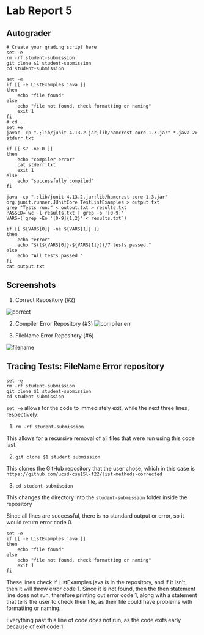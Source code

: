 # Lab Report 5

## Autograder

```
# Create your grading script here
set -e
rm -rf student-submission
git clone $1 student-submission
cd student-submission

set -e
if [[ -e ListExamples.java ]]
then
    echo "file found"
else
    echo "file not found, check formatting or naming"
    exit 1
fi
# cd ..
set +e
javac -cp ".;lib/junit-4.13.2.jar;lib/hamcrest-core-1.3.jar" *.java 2> stderr.txt

if [[ $? -ne 0 ]]
then
    echo "compiler error"
    cat stderr.txt
    exit 1
else
    echo "successfully compiled"
fi

java -cp ".;lib/junit-4.13.2.jar;lib/hamcrest-core-1.3.jar" org.junit.runner.JUnitCore TestListExamples > output.txt
grep "Tests run:" < output.txt > results.txt
PASSED=`wc -l results.txt | grep -o '[0-9]'`
VARS=(`grep -Eo '[0-9]{1,2}' < results.txt`)

if [[ ${VARS[0]} -ne ${VARS[1]} ]]
then
    echo "error"
    echo "$((${VARS[0]}-${VARS[1]}))/7 tests passed."
else
    echo "All tests passed."
fi
cat output.txt
```

## Screenshots

1. Correct Repository (#2)

![correct](https://cdn.discordapp.com/attachments/1023749314587140137/1046733563783020574/image.png)

2. Compiler Error Repository (#3)
   ![compiler err](https://cdn.discordapp.com/attachments/1023749314587140137/1046755469517131827/image.png)

3. FileName Error Repository (#6)

![filename](https://cdn.discordapp.com/attachments/1023749314587140137/1046749195786264636/image.png)

## Tracing Tests: FileName Error repository

```
set -e
rm -rf student-submission
git clone $1 student-submission
cd student-submission
```

`set -e` allows for the code to immediately exit, while the next three lines, respectively:

1. `rm -rf student-submission`

This allows for a recursive removal of all files that were run using this code last.

2. `git clone $1 student submission`

This clones the GitHub repository that the user chose, which in this case is `https://github.com/ucsd-cse15l-f22/list-methods-corrected`

3. `cd student-submission`

This changes the directory into the `student-submission` folder inside the repository

Since all lines are successful, there is no standard output or error, so it would return error code 0.

```
set -e
if [[ -e ListExamples.java ]]
then
    echo "file found"
else
    echo "file not found, check formatting or naming"
    exit 1
fi

```

These lines check if ListExamples.java is in the repository, and if it isn't, then it will throw error code 1. Since it is not found, then the then statement line does not run, therefore printing out error code 1, along with a statement that tells the user to check their file, as their file could have problems with formatting or naming.

Everything past this line of code does not run, as the code exits early because of exit code 1.
